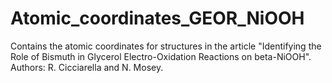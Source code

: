 # Atomic_coordinates_GEOR_NiOOH
Contains the atomic coordinates for structures in the article "Identifying the Role of Bismuth in Glycerol Electro-Oxidation Reactions on beta-NiOOH". Authors: R. Cicciarella and N. Mosey.
